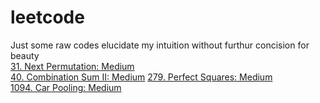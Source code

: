 # leetcode
Just some raw codes elucidate my intuition without furthur concision for beauty \
[31. Next Permutation: Medium](https://github.com/ArthurOuyang/leetcode/blob/main/0-100/31.%20Next%20Permutation.cpp) \
[40. Combination Sum II: Medium](https://github.com/ArthurOuyang/leetcode/blob/main/0-100/40.%20Combination%20Sum%20II.cpp)
[279. Perfect Squares: Medium](https://github.com/ArthurOuyang/leetcode/blob/main/201-300/279.%20Perfect%20Squares.cpp) \
[1094. Car Pooling: Medium](https://github.com/ArthurOuyang/leetcode/blob/main/1001-1100/1094.%20Car%20Pooling)
